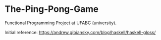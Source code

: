 # The-Ping-Pong-Game
Functional Programming Project at UFABC (university).

Initial reference: https://andrew.gibiansky.com/blog/haskell/haskell-gloss/